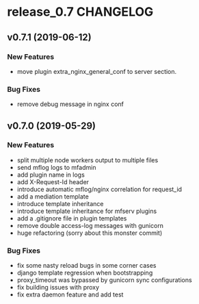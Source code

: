 # release_0.7 CHANGELOG



## v0.7.1 (2019-06-12)

### New Features
- move plugin extra_nginx_general_conf to server section.


### Bug Fixes
- remove debug message in nginx conf





## v0.7.0 (2019-05-29)

### New Features
- split multiple node workers output to multiple files
- send mflog logs to mfadmin
- add plugin name in logs
- add X-Request-Id header
- introduce automatic mflog/nginx correlation for request_id
- add a mediation template
- introduce template inheritance
- introduce template inheritance for mfserv plugins
- add a .gitignore file in plugin templates
- remove double access-log messages with gunicorn
- huge refactoring (sorry about this monster commit)


### Bug Fixes
- fix some nasty reload bugs in some corner cases
- django template regression when bootstrapping
- proxy_timeout was bypassed by gunicorn sync configurations
- fix building issues with proxy
- fix extra daemon feature and add test





